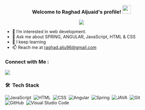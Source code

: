 
<h3 align="center">
  Welcome to Raghad Aljuaid's profile!
  <img src="https://media.giphy.com/media/hvRJCLFzcasrR4ia7z/giphy.gif" width="28">
</h3>

  <!-- Typing SVG by DenverCoder1 - https://github.com/DenverCoder1/readme-typing-svg -->
<p align="center">
  <a href="https://github.com/DenverCoder1/readme-typing-svg"><img src="https://readme-typing-svg.herokuapp.com/?lines=Fullstack+Developer;Always+learning+new+things)](https://git.io/typing-svg)&font=Fira%20Code&center=true&width=440&height=45&color=f75c7e&vCenter=true&size=22"></a>
</p> 
 



- 🏢 I’m interested in web development.
- 💬 Ask me about SPRING, ANGULAR, JavaScript, HTML & CSS
- 🌱 I keep learning
- 📫 Reach me at raghad.alju96@gmail.com


### Connect with Me :

<a href="https://www.linkedin.com/in/raghad-aljuaid-377224155/" target="_blank"><img src="https://img.shields.io/badge/-Raghad%20Aljuaid-0077B5?style=for-the-badge&logo=Linkedin&logoColor=white"/></a>
### 🛠 &nbsp;Tech Stack
![JavaScript](https://img.shields.io/badge/-JavaScript-05122A?style=flat&logo=javascript)&nbsp;
![HTML](https://img.shields.io/badge/-HTML-05122A?style=flat&logo=HTML5)&nbsp;
![CSS](https://img.shields.io/badge/-CSS-05122A?style=flat&logo=CSS3&logoColor=1572B6)&nbsp;
![Angular](https://img.shields.io/badge/-Angular-05122A?style=flat&logo=angular&logoColor=white)&nbsp;
![Spring](https://img.shields.io/badge/spring-6DA55F?style=flat&logo=spring&logoColor=white)&nbsp;
![JAVA](https://img.shields.io/badge/java-%2335495e.svg?style=flat&logo=java&logoColor=%234FC08D)&nbsp;
![Git](https://img.shields.io/badge/-Git-05122A?style=flat&logo=git)&nbsp;
![GitHub](https://img.shields.io/badge/-GitHub-05122A?style=flat&logo=github)&nbsp;
![Visual Studio Code](https://img.shields.io/badge/-Visual%20Studio%20Code-05122A?style=flat&logo=visual-studio-code&logoColor=007ACC)&nbsp;





